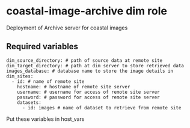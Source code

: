 # coastal-image-archive dim role
Deployment of Archive server for coastal images

## Required variables

```
dim_source_directory: # path of source data at remote site
dim_target_directory: # path at dim server to store retrieved data
images_database: # database name to store the image details in
dim_sites:
  - id: # name of remote site
    hostname: # hostname of remote site server
    username: # username for access of remote site server
    password: # password for access of remote site server
    datasets:
      - id: images # name of dataset to retrieve from remote site
```

Put these variables in host_vars
